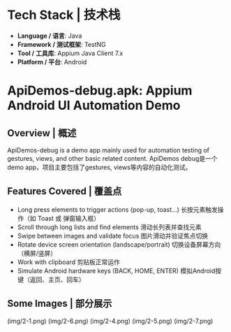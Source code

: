# Tech Stack | 技术栈
- **Language / 语言**: Java  
- **Framework / 测试框架**: TestNG  
- **Tool / 工具库**: Appium Java Client 7.x  
- **Platform / 平台**: Android 

# ApiDemos-debug.apk: Appium Android UI Automation Demo 
## Overview | 概述  
ApiDemos-debug is a demo app mainly used for automation testing of gestures, views, and other basic related content.
ApiDemos debug是一个demo app，项目主要包括了gestures, views等内容的自动化测试。

## Features Covered | 覆盖点
- Long press elements to trigger actions (pop-up, toast...)  长按元素触发操作（如 Toast 或 弹窗输入框）
- Scroll through long lists and find elements  滑动长列表并查找元素
- Swipe between images and validate focus  图片滑动并验证焦点切换
- Rotate device screen orientation (landscape/portrait)  切换设备屏幕方向（横屏/竖屏）
- Work with clipboard  剪贴板正常运作
- Simulate Android hardware keys (BACK, HOME, ENTER)  模拟Android按键（返回、主页、回车）

## Some Images | 部分展示
(img/2-1.png)
(img/2-6.png)
(img/2-4.png)
(img/2-5.png)
(img/2-7.png)
